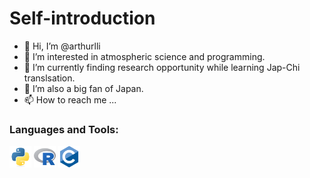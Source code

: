 # Self-introduction
- 👋 Hi, I’m @arthurlli
- 👀 I’m interested in atmospheric science and programming.
- 🌱 I’m currently finding research opportunity while learning Jap-Chi translsation.
- 💞️ I’m also a big fan of Japan.
- 📫 How to reach me ...

<h3 align="left">Languages and Tools:</h3>
<p align="left"> <img src="https://raw.githubusercontent.com/devicons/devicon/master/icons/python/python-original.svg" alt="python" width="35" height="35"/> <img src="https://raw.githubusercontent.com/devicons/devicon/master/icons/r/r-original.svg" alt="r" width="35" height="35"/> <img src="https://raw.githubusercontent.com/devicons/devicon/master/icons/c/c-original.svg" alt="c" width="35" height="35"/> </p> 
<!---
arthurlli/arthurlli is a ✨ special ✨ repository because its `README.md` (this file) appears on your GitHub profile.
You can click the Preview link to take a look at your changes.
--->
